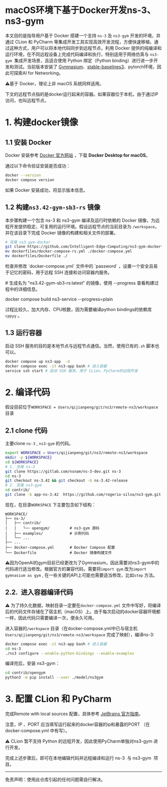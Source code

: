 
# macOS环境下基于Docker开发ns-3、ns3-gym

本文目的是指导用户基于 Docker 搭建一个支持 `ns-3` 及 `ns3-gym` 开发的环境，并通过 CLion 和 PyCharm 等集成开发工具实现高效开发流程，方便快速移植。通过这种方式，用户可以将本地代码同步到远程节点，利用 Docker 提供的纯编译和运行环境，在不同远程设备上完成代码编译和执行，特别适用于网络仿真与 `ns3-gym`  集成开发场景，且适合使用 Python 绑定（Python binding）进行进一步开发和测试。当前版本安装了 [Gymnasium](https://github.com/Farama-Foundation/Gymnasium)、[stable-baselines3](https://stable-baselines3.readthedocs.io/en/master/)、pytorch环境，因此可探索AI for Networking。

⚠️基于 Docker，理论上非 macOS 系统同样适用。

下文的远程节点指的是docker运行起来的容器。如果容器位于本机，由于通过IP访问，也叫远程节点。

# 1. 构建docker镜像

## 1.1 安装 Docker

Docker 安装参考 [Docker 官方网站](https://www.docker.com/products/docker-desktop/) ，下载 **Docker Desktop for macOS**。

通过以下命令验证安装是否成功：

```bash
docker --version
docker compose version
```

如果 Docker 安装成功，将显示版本信息。

## 1.2 构建`ns3.42-gym-sb3-rs` 镜像

本步骤构建一个包含 ns-3 和 ns3-gym 编译及运行时依赖的 Docker 镜像，为远程开发提供稳定、可复用的运行环境。假设远程节点的当前目录为 `/workspace`，并在该目录下完成 Docker 镜像的构建和相关文件的部署。

```bash
# 克隆 ns3-gym-docker
git clone https://github.com/Intelligent-Edge-Computing/ns3-gym-dockerfile.git ./dockerfiles
mv dockerfiles/docker-compose-rs.yml ./docker-compose.yml
mv dockerfiles/Dockerfile ./
```

检查并修改 \`docker-compose.yml\` 文件中的 \`password\` ，设置一个安全且易于记忆的密码，用于远程 SSH 连接和访问容器内服务。

\# 生成名为 "ns3.42-gym-sb3-rs\:latest" 的镜像，使用 --progress 查看构建过程中的详细信息。

docker compose build ns3-service --progress=plain

过程比较久，加大内存、CPU核数，因为需要编译python bindings的依赖库`cppyy` 。

## 1.3 运行容器

启动 SSH 服务的目的是本地节点与远程节点通信。当然，使用已有的`.sh` 脚本也可以。

```bash
docker compose up ns3-app  -d
docker compose exec -it ns3-app bash # 进入容器
service ssh start # 启动 SSH 服务，用于 CLion、PyCharm的远程开发
```

# 2. 编译代码

假设目前位于`WORKSPACE = Users/qijianpeng/git/ns3/remote-ns3/workspace` 目录

## 2.1 clone 代码

主要clone `ns-3` , `ns3-gym` 的代码。

```bash
export WORKSPACE = Users/qijianpeng/git/ns3/remote-ns3/workspace
mkdir -p ${WORKSPACE}
cd ${WORKSPACE}
# 1. 克隆 ns-3
git clone https://gitlab.com/nsnam/ns-3-dev.git ns-3
cd ns-3
git checkout ns-3.42 && git checkout -b ns-3.42-release
# 2. 克隆 ns3-gym
cd contrib/
git clone -b app-ns-3.42  https://github.com/rogerio-silva/ns3-gym.git ./opengym
```

现在，在目录`WORKSPACE` 下主要包含如下结构：

```
WORKSPACE/
├── ns-3/
│   ├── contrib/             
│   │   └── opengym/         # ns3-gym 源码
│   ├── examples/            # 示例代码
│   └── ...
├── ...
├── docker-compose.yml       # Docker Compose 配置
└── Dockerfile               # Docker 镜像构建文件
```

⚠️因为OpenAI的gym目前已经更改为了Gymnasium，因此需要对ns3-gym中的代码进行适当修改。根据官方的兼容代码，需要将`import gym` 改为`import gymnasium as gym` , 在一些关键的API上可能也需要适当修改，比如`step` 方法。

## 2.2.  进入容器编译代码

⚠️ 为了持久化数据，映射目录一定要在`docker-compose.yml` 文件中写好，将编译后的代码文件存储在了宿主机（macOS）上。由于每次启动的docker容器环境都一样，因此代码只需要编译一次，便永久可用。

进入容器的`/workspace` 目录（在docker-compose.yml中已与宿主机`Users/qijianpeng/git/ns3/remote-ns3/workspace` 完成了映射），编译ns-3:

```bash
docker compose exec -it ns3-app bash # 进入容器
cd ns-3
./ns3 configure --enable-python-bindings --enable-examples
```

编译完后，安装 ns3-gym：

```bash
cd contrib/opengym
python3 -m pip install --user ./model/ns3gym
```

# 3. 配置 CLion 和 PyCharm

完成Remote with local sources 配置，具体参考 [JetBrains 官方指南](https://www.jetbrains.com/help/clion/remote-projects-support.html#deployment-entry)。

注意，IP 、PORT 应当填写运行起来的docker容器的ip和暴露的PORT （在docker-compose.yml 中有写）。

⚠️ CLion 暂不支持 Python 的远程开发，因此使用PyCharm单独对ns3-gym 进行开发。

完成上述步骤后，即可在本地编辑代码并远程编译和运行 ns-3  与 ns3-gym  项目。

---

免责声明：使用此仓库引起的任何问题需自行解决。
